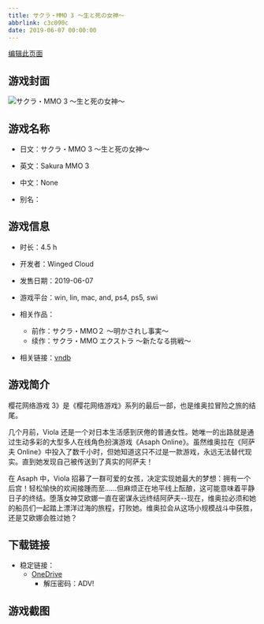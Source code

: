 ```yaml
---
title: サクラ・MMO 3 ～生と死の女神～
abbrlink: c3c090c
date: 2019-06-07 00:00:00
---
```

[编辑此页面](https://github.com/ACG-3/ADV3-source/blob/main/source/_posts/games/%E3%82%B5%E3%82%AF%E3%83%A9%E3%83%BBMMO%203%20%EF%BD%9E%E7%94%9F%E3%81%A8%E6%AD%BB%E3%81%AE%E5%A5%B3%E7%A5%9E%EF%BD%9E.md)

## 游戏封面

![サクラ・MMO 3 ～生と死の女神～](https://pan.timero.xyz/d/onedrive/img_lib_001/%E3%82%B5%E3%82%AF%E3%83%A9%E3%83%BBMMO%203%20%EF%BD%9E%E7%94%9F%E3%81%A8%E6%AD%BB%E3%81%AE%E5%A5%B3%E7%A5%9E%EF%BD%9E_cover.avif)


## 游戏名称

- 日文：サクラ・MMO 3 ～生と死の女神～
- 英文：Sakura MMO 3
- 中文：None

- 别名：


## 游戏信息

- 时长：4.5 h
- 开发者：Winged Cloud
- 发售日期：2019-06-07
- 游戏平台：win, lin, mac, and, ps4, ps5, swi
- 相关作品：
   - 前作：サクラ・MMO２ ～明かされし事実～
   - 续作：サクラ・MMO エクストラ ～新たなる挑戦～

- 相关链接：[vndb](https://vndb.org/v25936)


## 游戏简介

樱花网络游戏 3》是《樱花网络游戏》系列的最后一部，也是维奥拉冒险之旅的结尾。

几个月前，Viola 还是一个对日本生活感到厌倦的普通女性。她唯一的出路就是通过生动多彩的大型多人在线角色扮演游戏《Asaph Online》。虽然维奥拉在《阿萨夫 Online》中投入了数千小时，但她知道这只不过是一款游戏，永远无法替代现实。直到她发现自己被传送到了真实的阿萨夫！

在 Asaph 中，Viola 招募了一群可爱的女孩，决定实现她最大的梦想：拥有一个后宫！轻松愉快的欢闹接踵而至......但麻烦正在地平线上酝酿，这可能意味着平静日子的终结。堕落女神艾欧娜一直在密谋永远终结阿萨夫--现在，维奥拉必须和她的船员们一起踏上漂洋过海的旅程，打败她。维奥拉会从这场小规模战斗中获胜，还是艾欧娜会胜过她？




## 下载链接

- 稳定链接：
    - [OneDrive](https://pan.timero.xyz/onedrive/adv_lib_001/%E3%82%B5%E3%82%AF%E3%83%A9%E3%83%BBMMO%203%20%EF%BD%9E%E7%94%9F%E3%81%A8%E6%AD%BB%E3%81%AE%E5%A5%B3%E7%A5%9E%EF%BD%9E)
        - 解压密码：ADV!



## 游戏截图


